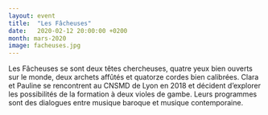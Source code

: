 ```yaml
---
layout: event
title:  "Les Fâcheuses"
date:   2020-02-12 20:00:00 +0200
month: mars-2020
image: facheuses.jpg
---
```


Les Fâcheuses se sont deux têtes chercheuses, quatre yeux bien ouverts sur le monde, deux archets affûtés et quatorze cordes bien calibrées. Clara et Pauline se rencontrent au CNSMD de Lyon en 2018 et décident d’explorer les possibilités de la formation à deux violes de gambe. Leurs programmes sont des dialogues entre musique baroque et musique contemporaine.